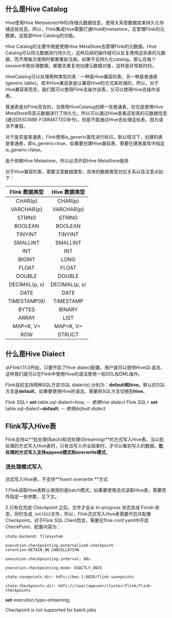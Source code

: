 ## 什么是Hive Catalog

Hive使用Hive Metastore(HMS)存储元数据信息，使用关系型数据库来持久化存储这些信息。所以，Flink集成Hive需要打通Hive的metastore，去管理Flink的元数据，这就是Hive Catalog的功能。

Hive Catalog的主要作用是使用Hive MetaStore去管理Flink的元数据。Hive Catalog可以将元数据进行持久化，这样后续的操作就可以反复使用这些表的元数据，而不用每次使用时都要重新注册。如果不去持久化catalog，那么在每个session中取处理数据，都要去重复地创建元数据对象，这样是非常耗时的。

HiveCatalog可以处理两种类型的表：一种是Hive兼容的表，另一种是普通表(generic table)。其中Hive兼容表是以兼容Hive的方式来存储的，所以，对于Hive兼容表而言，我们既可以使用Flink去操作该表，又可以使用Hive去操作该表。

普通表是对Flink而言的，当使用HiveCatalog创建一张普通表，仅仅是使用Hive MetaStore将其元数据进行了持久化，所以可以通过Hive查看这些表的元数据信息(通过DESCRIBE FORMATTED命令)，但是不能通过Hive去处理这些表，因为语法不兼容。

对于是否是普通表，Flink使用is_generic属性进行标识。默认情况下，创建的表是普通表，即is_generic=true，如果要创建Hive兼容表，需要在建表属性中指定is_generic=false。



由于依赖Hive Metastore，所以必须开启Hive MetaStore服务



对于Hive兼容的表，需要注意数据类型，具体的数据类型对应关系以及注意点如下：

| Flink 数据类型 | Hive 数据类型 |
| :------------: | :-----------: |
|    CHAR(p)     |    CHAR(p)    |
|   VARCHAR(p)   |  VARCHAR(p)   |
|     STRING     |    STRING     |
|    BOOLEAN     |    BOOLEAN    |
|    TINYINT     |    TINYINT    |
|    SMALLINT    |   SMALLINT    |
|      INT       |      INT      |
|     BIGINT     |     LONG      |
|     FLOAT      |     FLOAT     |
|     DOUBLE     |    DOUBLE     |
| DECIMAL(p, s)  | DECIMAL(p, s) |
|      DATE      |     DATE      |
|  TIMESTAMP(9)  |   TIMESTAMP   |
|     BYTES      |    BINARY     |
|     ARRAY      |     LIST      |
|   MAP<K, V>    |   MAP<K, V>   |
|      ROW       |    STRUCT     |





## 什么是Hive Dialect

从Flink1.11.0开始，只要开启了Hive dialect配置，用户就可以使用HiveQL语法，这样我们就可以在Flink中使用Hive的语法使用一些DDL和DML操作。

Flink目前支持两种SQL方言(SQL dialects),分别为：**default和hive**。默认的SQL方言是**default**，如果要使用Hive的语法，需要将SQL方言切换到**hive**。

Flink SQL> **set** table.sql-dialect=hive; *-- 使用hive dialect*
Flink SQL> **set** table.sql-dialect=**default**; *-- 使用default dialect*



## Flink写入Hive表

Flink支持以**批处理(Batch)和流处理(Streaming)**的方式写入Hive表。当以批处理的方式写入Hive表时，只有当写入作业结束时，才可以看到写入的数据。**批处理的方式写入支持append模式和overwrite模式**。

### 流处理模式写入

流式写入Hive表，不支持**Insert overwrite **方式



1.Flink读取Hive表默认使用的是batch模式，如果要使用流式读取Hive表，需要而外指定一些参数，见下文。

2.只有在完成 Checkpoint 之后，文件才会从 In-progress 状态变成 Finish 状态，同时生成`_SUCCESS`文件，所以，Flink流式写入Hive表需要开启并配置 Checkpoint。对于Flink SQL Client而言，需要在flink-conf.yaml中开启CheckPoint，配置内容为：

```shell
state.backend: filesystem 

execution.checkpointing.externalized-checkpoint-retention:RETAIN_ON_CANCELLATION 

execution.checkpointing.interval: 60s 

execution.checkpointing.mode: EXACTLY_ONCE 

state.savepoints.dir: hdfs://kms-1:8020/flink-savepoints

state.checkpoints.dir: hdfs:///user/appuser/cluster/flink/flink-checkpoints
```

 **set** execution.type=streaming;

 Checkpoint is not supported for batch jobs








